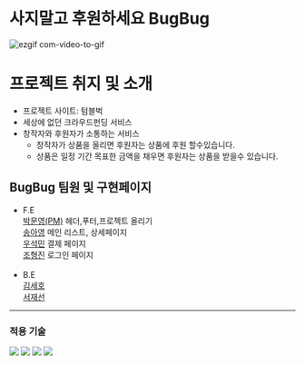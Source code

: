 # 사지말고 후원하세요 BugBug
![ezgif com-video-to-gif](https://user-images.githubusercontent.com/98885221/218706898-73a6c27d-6904-45d7-b5fe-8ea282987d4c.gif)

# 프로젝트 취지 및 소개

* 프로젝트 사이트: 텀블벅
* 세상에 없던 크라우드펀딩 서비스
* 창작자와 후원자가 소통하는 서비스
  * 창작자가 상품을 올리면 후원자는 상품에 후원 할수있습니다.
  * 상품은 일정 기간 목표한 금액을 채우면 후원자는 상품을 받을수 있습니다.

## BugBug 팀원 및 구현페이지

- F.E<br>
  [박문영(PM)](https://github.com/myp880) 헤더,푸터,프로젝트 올리기<br>
  [송아영](https://github.com/re-cosmos) 메인 리스트, 상세페이지<br>
  [우석민](https://github.com/Loman3710) 결제 페이지<br>
  [조형진](https://github.com/gowell032) 로그인 페이지<br>
  <br>
- B.E<br>
  [김세호](https://github.com/hosose)<br>
  [서재선](https://github.com/IgnacioSEO)<br>

---

### 적용 기술

<img src="https://img.shields.io/badge/javascript-F7DF1E?style=for-the-badge&logo=javascript&logoColor=black"> <img src="https://img.shields.io/badge/react-61DAFB?style=for-the-badge&logo=react&logoColor=black"> <img src="https://img.shields.io/badge/node.js-339933?style=for-the-badge&logo=Node.js&logoColor=white"> <img src="https://img.shields.io/badge/mysql-4479A1?style=for-the-badge&logo=mysql&logoColor=white">

